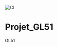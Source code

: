 ![CI](https://github.com/stanicchris/Projet_GL51/workflows/CI/badge.svg?branch=master)
# Projet_GL51
GL51
